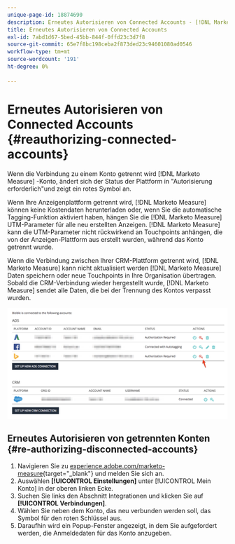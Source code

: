 ```yaml
---
unique-page-id: 18874690
description: Erneutes Autorisieren von Connected Accounts - [!DNL Marketo Measure] - Produktdokumentation
title: Erneutes Autorisieren von Connected Accounts
exl-id: 7abd1d67-5bed-45bb-844f-0ffd23c3d7f8
source-git-commit: 65e7f8bc198ceba2f873ded23c94601080ad0546
workflow-type: tm+mt
source-wordcount: '191'
ht-degree: 0%

---
```


# Erneutes Autorisieren von Connected Accounts {#reauthorizing-connected-accounts}

Wenn die Verbindung zu einem Konto getrennt wird [!DNL Marketo Measure] -Konto, ändert sich der Status der Plattform in &quot;Autorisierung erforderlich&quot;und zeigt ein rotes Symbol an.

Wenn Ihre Anzeigenplattform getrennt wird, [!DNL Marketo Measure] können keine Kostendaten herunterladen oder, wenn Sie die automatische Tagging-Funktion aktiviert haben, hängen Sie die [!DNL Marketo Measure] UTM-Parameter für alle neu erstellten Anzeigen. [!DNL Marketo Measure] kann die UTM-Parameter nicht rückwirkend an Touchpoints anhängen, die von der Anzeigen-Plattform aus erstellt wurden, während das Konto getrennt wurde.

Wenn die Verbindung zwischen Ihrer CRM-Plattform getrennt wird, [!DNL Marketo Measure] kann nicht aktualisiert werden [!DNL Marketo Measure] Daten speichern oder neue Touchpoints in Ihre Organisation übertragen. Sobald die CRM-Verbindung wieder hergestellt wurde, [!DNL Marketo Measure] sendet alle Daten, die bei der Trennung des Kontos verpasst wurden.

![](assets/1-1.png)

## Erneutes Autorisieren von getrennten Konten {#re-authorizing-disconnected-accounts}

1. Navigieren Sie zu [experience.adobe.com/marketo-measure](https://experience.adobe.com/marketo-measure){target=&quot;_blank&quot;} und melden Sie sich an.
1. Auswählen **[!UICONTROL Einstellungen]** unter [!UICONTROL Mein Konto] in der oberen linken Ecke.
1. Suchen Sie links den Abschnitt Integrationen und klicken Sie auf **[!UICONTROL Verbindungen]**.
1. Wählen Sie neben dem Konto, das neu verbunden werden soll, das Symbol für den roten Schlüssel aus.
1. Daraufhin wird ein Popup-Fenster angezeigt, in dem Sie aufgefordert werden, die Anmeldedaten für das Konto anzugeben.

